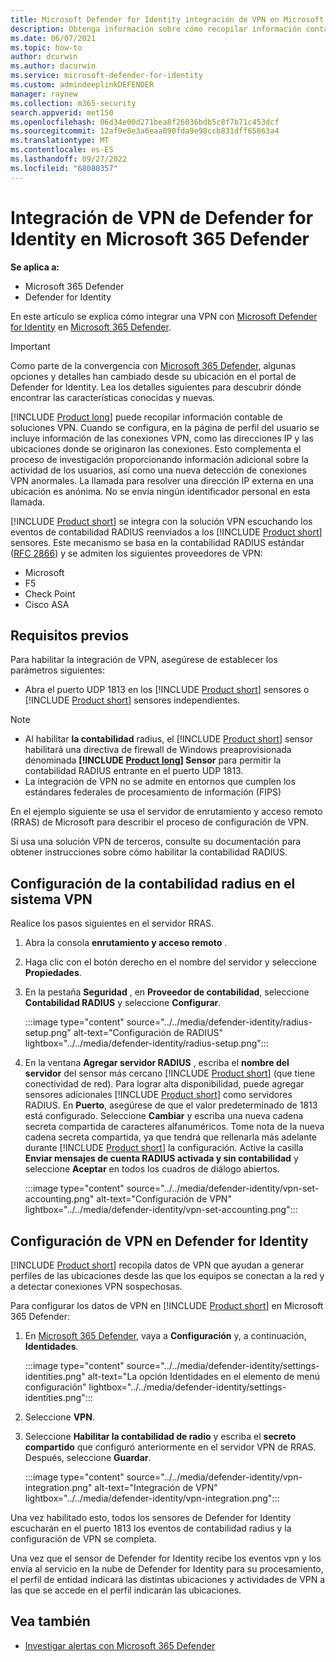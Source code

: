 ```yaml
---
title: Microsoft Defender for Identity integración de VPN en Microsoft 365 Defender
description: Obtenga información sobre cómo recopilar información contable mediante la integración de una VPN para Microsoft Defender for Identity en Microsoft 365 Defender
ms.date: 06/07/2021
ms.topic: how-to
author: dcurwin
ms.author: dacurwin
ms.service: microsoft-defender-for-identity
ms.custom: admindeeplinkDEFENDER
manager: raynew
ms.collection: m365-security
search.appverid: met150
ms.openlocfilehash: 06d34e00d271bea8f26036bdb5c8f7b71c453dcf
ms.sourcegitcommit: 12af9e8e3a6eaa090fda9e98ccb831dff65863a4
ms.translationtype: MT
ms.contentlocale: es-ES
ms.lasthandoff: 09/27/2022
ms.locfileid: "68080357"
---
```

# <a name="defender-for-identity-vpn-integration-in-microsoft-365-defender"></a>Integración de VPN de Defender for Identity en Microsoft 365 Defender

**Se aplica a:**

- Microsoft 365 Defender
- Defender for Identity

En este artículo se explica cómo integrar una VPN con [Microsoft Defender for Identity](/defender-for-identity) en [Microsoft 365 Defender](/microsoft-365/security/defender/overview-security-center).

>[!IMPORTANT]
>Como parte de la convergencia con <a href="https://go.microsoft.com/fwlink/p/?linkid=2077139" target="_blank">Microsoft 365 Defender</a>, algunas opciones y detalles han cambiado desde su ubicación en el portal de Defender for Identity. Lea los detalles siguientes para descubrir dónde encontrar las características conocidas y nuevas.

[!INCLUDE [Product long](includes/product-long.md)] puede recopilar información contable de soluciones VPN. Cuando se configura, en la página de perfil del usuario se incluye información de las conexiones VPN, como las direcciones IP y las ubicaciones donde se originaron las conexiones. Esto complementa el proceso de investigación proporcionando información adicional sobre la actividad de los usuarios, así como una nueva detección de conexiones VPN anormales. La llamada para resolver una dirección IP externa en una ubicación es anónima. No se envía ningún identificador personal en esta llamada.

[!INCLUDE [Product short](includes/product-short.md)] se integra con la solución VPN escuchando los eventos de contabilidad RADIUS reenviados a los [!INCLUDE [Product short](includes/product-short.md)] sensores. Este mecanismo se basa en la contabilidad RADIUS estándar ([RFC 2866](https://tools.ietf.org/html/rfc2866)) y se admiten los siguientes proveedores de VPN:

- Microsoft
- F5
- Check Point
- Cisco ASA

## <a name="prerequisites"></a>Requisitos previos

Para habilitar la integración de VPN, asegúrese de establecer los parámetros siguientes:

- Abra el puerto UDP 1813 en los [!INCLUDE [Product short](includes/product-short.md)] sensores o [!INCLUDE [Product short](includes/product-short.md)] sensores independientes.

> [!NOTE]
>
> - Al habilitar **la contabilidad** radius, el [!INCLUDE [Product short](includes/product-short.md)] sensor habilitará una directiva de firewall de Windows preaprovisionada denominada **[!INCLUDE [Product long](includes/product-long.md)] Sensor** para permitir la contabilidad RADIUS entrante en el puerto UDP 1813.
> - La integración de VPN no se admite en entornos que cumplen los estándares federales de procesamiento de información (FIPS)

En el ejemplo siguiente se usa el servidor de enrutamiento y acceso remoto (RRAS) de Microsoft para describir el proceso de configuración de VPN.

Si usa una solución VPN de terceros, consulte su documentación para obtener instrucciones sobre cómo habilitar la contabilidad RADIUS.

## <a name="configure-radius-accounting-on-the-vpn-system"></a>Configuración de la contabilidad radius en el sistema VPN

Realice los pasos siguientes en el servidor RRAS.

1. Abra la consola **enrutamiento y acceso remoto** .
1. Haga clic con el botón derecho en el nombre del servidor y seleccione **Propiedades**.
1. En la pestaña **Seguridad** , en **Proveedor de contabilidad**, seleccione **Contabilidad RADIUS** y seleccione **Configurar**.

   :::image type="content" source="../../media/defender-identity/radius-setup.png" alt-text="Configuración de RADIUS" lightbox="../../media/defender-identity/radius-setup.png":::

1. En la ventana **Agregar servidor RADIUS** , escriba el **nombre del servidor** del sensor más cercano [!INCLUDE [Product short](includes/product-short.md)] (que tiene conectividad de red). Para lograr alta disponibilidad, puede agregar sensores adicionales [!INCLUDE [Product short](includes/product-short.md)] como servidores RADIUS. En **Puerto**, asegúrese de que el valor predeterminado de 1813 está configurado. Seleccione **Cambiar** y escriba una nueva cadena secreta compartida de caracteres alfanuméricos. Tome nota de la nueva cadena secreta compartida, ya que tendrá que rellenarla más adelante durante [!INCLUDE [Product short](includes/product-short.md)] la configuración. Active la casilla **Enviar mensajes de cuenta RADIUS activada y sin contabilidad** y seleccione **Aceptar** en todos los cuadros de diálogo abiertos.

   :::image type="content" source="../../media/defender-identity/vpn-set-accounting.png" alt-text="Configuración de VPN" lightbox="../../media/defender-identity/vpn-set-accounting.png":::

## <a name="configure-vpn-in-defender-for-identity"></a>Configuración de VPN en Defender for Identity

[!INCLUDE [Product short](includes/product-short.md)] recopila datos de VPN que ayudan a generar perfiles de las ubicaciones desde las que los equipos se conectan a la red y a detectar conexiones VPN sospechosas.

Para configurar los datos de VPN en [!INCLUDE [Product short](includes/product-short.md)] en Microsoft 365 Defender:

1. En <a href="https://go.microsoft.com/fwlink/p/?linkid=2077139" target="_blank">Microsoft 365 Defender</a>, vaya a **Configuración** y, a continuación, **Identidades**.

   :::image type="content" source="../../media/defender-identity/settings-identities.png" alt-text="La opción Identidades en el elemento de menú configuración" lightbox="../../media/defender-identity/settings-identities.png":::

1. Seleccione **VPN**.
1. Seleccione **Habilitar la contabilidad de radio** y escriba el **secreto compartido** que configuró anteriormente en el servidor VPN de RRAS. Después, seleccione **Guardar**.

   :::image type="content" source="../../media/defender-identity/vpn-integration.png" alt-text="Integración de VPN" lightbox="../../media/defender-identity/vpn-integration.png":::

Una vez habilitado esto, todos los sensores de Defender for Identity escucharán en el puerto 1813 los eventos de contabilidad radius y la configuración de VPN se completa.

Una vez que el sensor de Defender for Identity recibe los eventos vpn y los envía al servicio en la nube de Defender for Identity para su procesamiento, el perfil de entidad indicará las distintas ubicaciones y actividades de VPN a las que se accede en el perfil indicarán las ubicaciones.

## <a name="see-also"></a>Vea también

- [Investigar alertas con Microsoft 365 Defender](../defender/investigate-alerts.md)
